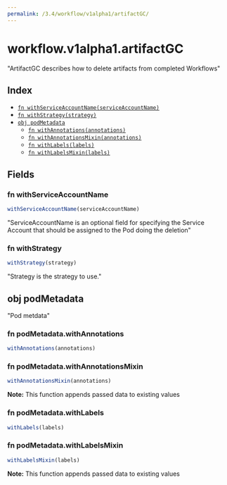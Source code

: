 ```yaml
---
permalink: /3.4/workflow/v1alpha1/artifactGC/
---
```


# workflow.v1alpha1.artifactGC

"ArtifactGC describes how to delete artifacts from completed Workflows"

## Index

* [`fn withServiceAccountName(serviceAccountName)`](#fn-withserviceaccountname)
* [`fn withStrategy(strategy)`](#fn-withstrategy)
* [`obj podMetadata`](#obj-podmetadata)
  * [`fn withAnnotations(annotations)`](#fn-podmetadatawithannotations)
  * [`fn withAnnotationsMixin(annotations)`](#fn-podmetadatawithannotationsmixin)
  * [`fn withLabels(labels)`](#fn-podmetadatawithlabels)
  * [`fn withLabelsMixin(labels)`](#fn-podmetadatawithlabelsmixin)

## Fields

### fn withServiceAccountName

```ts
withServiceAccountName(serviceAccountName)
```

"ServiceAccountName is an optional field for specifying the Service Account that should be assigned to the Pod doing the deletion"

### fn withStrategy

```ts
withStrategy(strategy)
```

"Strategy is the strategy to use."

## obj podMetadata

"Pod metdata"

### fn podMetadata.withAnnotations

```ts
withAnnotations(annotations)
```



### fn podMetadata.withAnnotationsMixin

```ts
withAnnotationsMixin(annotations)
```



**Note:** This function appends passed data to existing values

### fn podMetadata.withLabels

```ts
withLabels(labels)
```



### fn podMetadata.withLabelsMixin

```ts
withLabelsMixin(labels)
```



**Note:** This function appends passed data to existing values